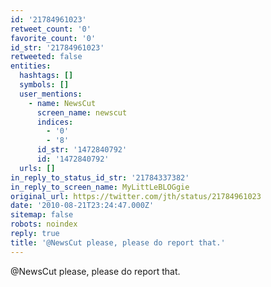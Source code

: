 ```yaml
---
id: '21784961023'
retweet_count: '0'
favorite_count: '0'
id_str: '21784961023'
retweeted: false
entities:
  hashtags: []
  symbols: []
  user_mentions:
    - name: NewsCut
      screen_name: newscut
      indices:
        - '0'
        - '8'
      id_str: '1472840792'
      id: '1472840792'
  urls: []
in_reply_to_status_id_str: '21784337382'
in_reply_to_screen_name: MyLittLeBLOGgie
original_url: https://twitter.com/jth/status/21784961023
date: '2010-08-21T23:24:47.000Z'
sitemap: false
robots: noindex
reply: true
title: '@NewsCut please, please do report that.'
---
```


@NewsCut please, please do report that.